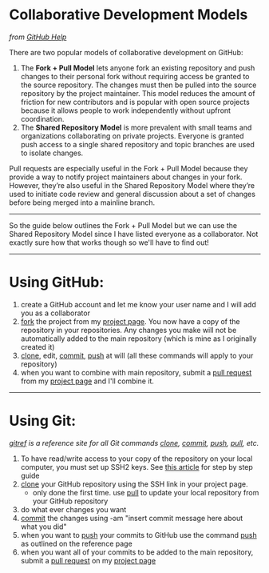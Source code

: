 Collaborative Development Models
================================
*from [GitHub Help](http://help.github.com/pull-requests/)*

There are two popular models of collaborative development on GitHub:

  1. The **Fork + Pull Model** lets anyone fork an existing repository and push changes to their personal fork without requiring access be granted to the source repository. The changes must then be pulled into the source repository by the project maintainer. This model reduces the amount of friction for new contributors and is popular with open source projects because it allows people to work independently without upfront coordination.
  2. The **Shared Repository Model** is more prevalent with small teams and organizations collaborating on private projects. Everyone is granted push access to a single shared repository and topic branches are used to isolate changes.

Pull requests are especially useful in the Fork + Pull Model because they provide a way to notify project maintainers about changes in your fork. However, they’re also useful in the Shared Repository Model where they’re used to initiate code review and general discussion about a set of changes before being merged into a mainline branch.

---

So the guide below outlines the Fork + Pull Model but we can use the Shared Repository Model since I have listed everyone as a collaborator. Not exactly sure how that works though so we'll have to find out!

---

Using GitHub:
=============
  1. create a GitHub account and let me know your user name and I will add you as a collaborator
  2. [fork] the project from my [project page]. You now have a copy of the repository in your repositories. Any changes you make will not be automatically added to the main repository (which is mine as I originally created it)
  3. [clone], edit, [commit], [push] at will (all these commands will apply to your repository)
  4. when you want to combine with main repository, submit a [pull request] from my [project page] and I'll combine it.

---

Using Git:
==========
*[gitref] is a reference site for all Git commands [clone], [commit], [push], [pull], etc.*

  1. To have read/write access to your copy of the repository on your local computer, you must set up SSH2 keys. See [this article](http://github.com/guides/providing-your-ssh-key) for step by step guide
  2. [clone] your GitHub repository using the SSH link in your project page.
     - only done the first time. use [pull] to update your local repository from your GitHub repository
  3. do what ever changes you want
  4. [commit] the changes using -am "insert commit message here about what you did"
  5. when you want to [push] your commits to GitHub use the command [push] as outlined on the reference page
  6. when you want all of your commits to be added to the main repository, submit a [pull request] on my [project page]

[pull request]: http://help.github.com/pull-requests/ "Pull Request Guide"
[project page]: https://github.com/andrewiggins/Textbook-Price-Aggregator "Project Page"
[pull]: http://gitref.org/remotes/#pull "Pull Reference"
[push]: http://gitref.org/remotes/#push "Push Reference"
[commit]: http://gitref.org/basic/#commit "Commit Reference"
[clone]: http://gitref.org/creating/#clone "Clone Reference"
[fork]: http://help.github.com/fork-a-repo/ "Forking a Repository Guide"
[gitref]: http://gitref.org "Git Reference"